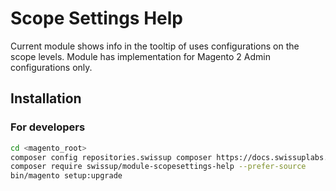 # Scope Settings Help

Current module shows info in the tooltip of uses configurations on the scope levels.
Module has implementation for Magento 2 Admin configurations only.

## Installation

### For developers

```bash
cd <magento_root>
composer config repositories.swissup composer https://docs.swissuplabs.com/packages/
composer require swissup/module-scopesettings-help --prefer-source
bin/magento setup:upgrade
```
